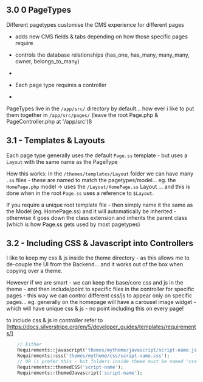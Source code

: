 ## 3.0 0 PageTypes
Different pagetypes customise the CMS experience for different pages
- adds new CMS fields & tabs depending on how those specific pages require
- controls the database relationships (has_one, has_many, many_many, owner, belongs_to_many)
- 

- Each page type requires a controller
- 

PageTypes live in the `/app/src/` directory by default... how ever i like to put them together in `/app/src/pages/` (leave the root Page.php & PageController.php at '/app/src')ß


## 3.1 - Templates & Layouts
Each page type generally uses the default `Page.ss` template - but uses a `Layout` with the same name as the PageType

How this works:
In the `/themes/templates/Layout` folder we can have many `.ss` files - these are named to match the pagetypes/model... eg. the `HomePage.php` model -> uses the `/Layout/HomePage.ss` Layout ... and this is done when in the root `Page.ss` uses a reference to `$Layout`.

If you require a unique root template file - then simply name it the same as the Model (eg. HomePage.ss) and it will automatically be inherited - otherwise it goes down the class extension and inherits the parent class (which is how Page.ss gets used by most pagetypes)


## 3.2 - Including CSS & Javascript into Controllers
I like to keep my css & js inside the theme directory - as this allows me to de-couple the UI from the Backend... and it works out of the box when copying over a theme.

However if we are smart - we can keep the base/core css and js in the theme - and then include/point to specific files in the controller for specific pages - this way we can control different css/js to appear only on specific pages... eg. generally on the homepage will have a carousel image widget - which will have unique css & js - no point including this on every page!

to include css & js in controller
refer to [https://docs.silverstripe.org/en/5/developer_guides/templates/requirements/]
```php
    // Either
    Requirements::javascript('themes/mytheme/javascript/script-name.js');
    Requirements::css('themes/mytheme/css/script-name.css');
    // OR (i prefer this - but folders inside theme must be named 'css' + 'javascript' - (ie. NOT 'js'))
    Requirements::themedCSS('script-name');
    Requirements::themedJavascript('script-name');
```

